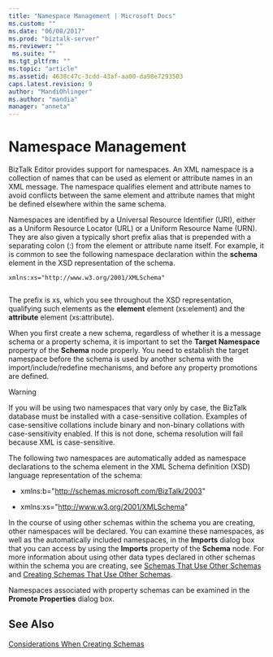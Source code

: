 ```yaml
---
title: "Namespace Management | Microsoft Docs"
ms.custom: ""
ms.date: "06/08/2017"
ms.prod: "biztalk-server"
ms.reviewer: ""
 ms.suite: ""
ms.tgt_pltfrm: ""
ms.topic: "article"
ms.assetid: 4638c47c-3cdd-43af-aa00-da98e7293503
caps.latest.revision: 9
author: "MandiOhlinger"
ms.author: "mandia"
manager: "anneta"
---
```

# Namespace Management
BizTalk Editor provides support for namespaces. An XML namespace is a collection of names that can be used as element or attribute names in an XML message. The namespace qualifies element and attribute names to avoid conflicts between the same element and attribute names that might be defined elsewhere within the same schema.  
  
 Namespaces are identified by a Universal Resource Identifier (URI), either as a Uniform Resource Locator (URL) or a Uniform Resource Name (URN). They are also given a typically short prefix alias that is prepended with a separating colon (:) from the element or attribute name itself. For example, it is common to see the following namespace declaration within the **schema** element in the XSD representation of the schema.  
  
```  
xmlns:xs="http://www.w3.org/2001/XMLSchema"  
  
```  
  
 The prefix is xs, which you see throughout the XSD representation, qualifying such elements as the **element** element (xs:element) and the **attribute** element (xs:attribute).  
  
 When you first create a new schema, regardless of whether it is a message schema or a property schema, it is important to set the **Target Namespace** property of the **Schema** node properly. You need to establish the target namespace before the schema is used by another schema with the import/include/redefine mechanisms, and before any property promotions are defined.  
  
> [!WARNING]
>  If you will be using two namespaces that vary only by case, the BizTalk database must be installed with a case-sensitive collation. Examples of case-sensitive collations include binary and non-binary collations with case-sensitivity enabled. If this is not done, schema resolution will fail because XML is case-sensitive.  
  
 The following two namespaces are automatically added as namespace declarations to the schema element in the XML Schema definition (XSD) language representation of the schema:  
  
-   xmlns:b="http://schemas.microsoft.com/BizTalk/2003"  
  
-   xmlns:xs="http://www.w3.org/2001/XMLSchema"  
  
 In the course of using other schemas within the schema you are creating, other namespaces will be declared. You can examine these namespaces, as well as the automatically included namespaces, in the **Imports** dialog box that you can access by using the **Imports** property of the **Schema** node. For more information about using other data types declared in other schemas within the schema you are creating, see [Schemas That Use Other Schemas](../core/schemas-that-use-other-schemas.md) and [Creating Schemas That Use Other Schemas](../core/how-to-create-schemas-that-use-other-schemas.md).  
  
 Namespaces associated with property schemas can be examined in the **Promote Properties** dialog box.  
  
## See Also  
 [Considerations When Creating Schemas](../core/considerations-when-creating-schemas.md)